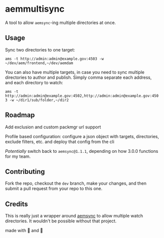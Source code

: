 # aemmultisync
A tool to allow `aemsync`-ing multiple directories at once.

## Usage
Sync two directories to one target:

`ams -t http://admin:admin@example.gov:4503 -w ~/dev/aem/frontend,~/dev/aemdam`

You can also have multiple targets, in case you need to sync multiple directories to author and publish. Simply comma separate each address, and each directory to watch:

`ams -t http://admin:admin@example.gov:4502,http://admin:admin@example.gov:4503 -w ~/dir1/sub/folder,~/dir2`

## Roadmap
Add exclusion and custom packmgr url support

Profile based configuration: configure a json object with targets, directories, exclude filters, etc. and deploy that config from the cli

_Potentially_ switch back to `aemsync@1.1.1`, depending on how 3.0.0 functions for my team.

## Contributing
Fork the repo, checkout the `dev` branch, make your changes, and then submit a pull request from your repo to this one.

## Credits
This is really just a wrapper around [aemsync](https://github.com/gavoja/aemsync) to allow multiple watch directories. It wouldn't be possible without that project.



made with 🤘 and 🖤
